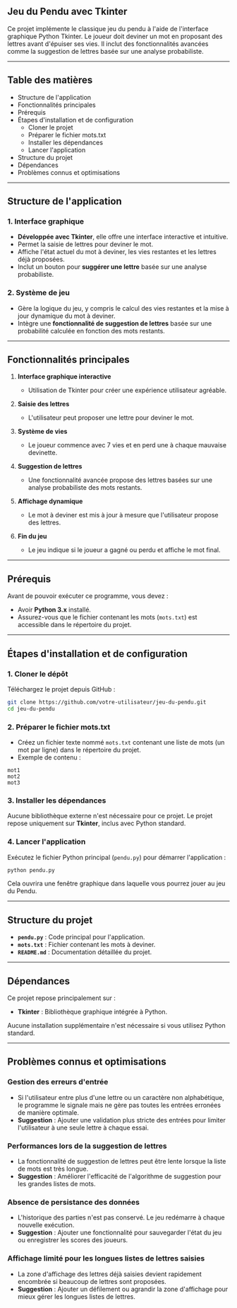 ## Jeu du Pendu avec Tkinter

Ce projet implémente le classique jeu du pendu à l'aide de l'interface graphique Python Tkinter. Le joueur doit deviner un mot en proposant des lettres avant d'épuiser ses vies. Il inclut des fonctionnalités avancées comme la suggestion de lettres basée sur une analyse probabiliste.

---

## Table des matières

- Structure de l'application
- Fonctionnalités principales
- Prérequis
- Étapes d'installation et de configuration
  - Cloner le projet
  - Préparer le fichier mots.txt
  - Installer les dépendances
  - Lancer l'application
- Structure du projet
- Dépendances
- Problèmes connus et optimisations

---

## Structure de l'application

### 1. Interface graphique

- **Développée avec Tkinter**, elle offre une interface interactive et intuitive.
- Permet la saisie de lettres pour deviner le mot.
- Affiche l'état actuel du mot à deviner, les vies restantes et les lettres déjà proposées.
- Inclut un bouton pour **suggérer une lettre** basée sur une analyse probabiliste.

### 2. Système de jeu

- Gère la logique du jeu, y compris le calcul des vies restantes et la mise à jour dynamique du mot à deviner.
- Intègre une **fonctionnalité de suggestion de lettres** basée sur une probabilité calculée en fonction des mots restants.

---

## Fonctionnalités principales

1. **Interface graphique interactive**
   - Utilisation de Tkinter pour créer une expérience utilisateur agréable.

2. **Saisie des lettres**
   - L'utilisateur peut proposer une lettre pour deviner le mot.

3. **Système de vies**
   - Le joueur commence avec 7 vies et en perd une à chaque mauvaise devinette.

4. **Suggestion de lettres**
   - Une fonctionnalité avancée propose des lettres basées sur une analyse probabiliste des mots restants.

5. **Affichage dynamique**
   - Le mot à deviner est mis à jour à mesure que l'utilisateur propose des lettres.

6. **Fin du jeu**
   - Le jeu indique si le joueur a gagné ou perdu et affiche le mot final.

---

## Prérequis

Avant de pouvoir exécuter ce programme, vous devez :

- Avoir **Python 3.x** installé.
- Assurez-vous que le fichier contenant les mots (`mots.txt`) est accessible dans le répertoire du projet.

---

## Étapes d'installation et de configuration

### 1. Cloner le dépôt

Téléchargez le projet depuis GitHub :

```bash
git clone https://github.com/votre-utilisateur/jeu-du-pendu.git
cd jeu-du-pendu
```

### 2. Préparer le fichier mots.txt

- Créez un fichier texte nommé `mots.txt` contenant une liste de mots (un mot par ligne) dans le répertoire du projet.
- Exemple de contenu :
```
mot1
mot2
mot3
```

### 3. Installer les dépendances

Aucune bibliothèque externe n'est nécessaire pour ce projet. Le projet repose uniquement sur **Tkinter**, inclus avec Python standard.

### 4. Lancer l'application

Exécutez le fichier Python principal (`pendu.py`) pour démarrer l'application :

```bash
python pendu.py
```

Cela ouvrira une fenêtre graphique dans laquelle vous pourrez jouer au jeu du Pendu.

---

## Structure du projet

- **`pendu.py`** : Code principal pour l'application.
- **`mots.txt`** : Fichier contenant les mots à deviner.
- **`README.md`** : Documentation détaillée du projet.

---

## Dépendances

Ce projet repose principalement sur :

- **Tkinter** : Bibliothèque graphique intégrée à Python.

Aucune installation supplémentaire n'est nécessaire si vous utilisez Python standard.

---

## Problèmes connus et optimisations

### Gestion des erreurs d'entrée

- Si l'utilisateur entre plus d'une lettre ou un caractère non alphabétique, le programme le signale mais ne gère pas toutes les entrées erronées de manière optimale.
- **Suggestion** : Ajouter une validation plus stricte des entrées pour limiter l'utilisateur à une seule lettre à chaque essai.

### Performances lors de la suggestion de lettres

- La fonctionnalité de suggestion de lettres peut être lente lorsque la liste de mots est très longue.
- **Suggestion** : Améliorer l'efficacité de l'algorithme de suggestion pour les grandes listes de mots.

### Absence de persistance des données

- L'historique des parties n'est pas conservé. Le jeu redémarre à chaque nouvelle exécution.
- **Suggestion** : Ajouter une fonctionnalité pour sauvegarder l'état du jeu ou enregistrer les scores des joueurs.

### Affichage limité pour les longues listes de lettres saisies

- La zone d'affichage des lettres déjà saisies devient rapidement encombrée si beaucoup de lettres sont proposées.
- **Suggestion** : Ajouter un défilement ou agrandir la zone d'affichage pour mieux gérer les longues listes de lettres.
